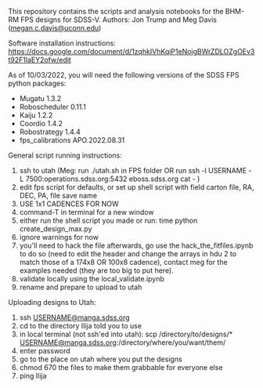 This repository contains the scripts and analysis notebooks for the BHM-RM FPS designs for SDSS-V. 
Authors: Jon Trump and Meg Davis (megan.c.davis@uconn.edu)

Software installation instructions: https://docs.google.com/document/d/1zqhkIVhKqiP1eNojgBWrZDLOZgOEv3t92F1laEY2ofw/edit

As of 10/03/2022, you will need the following versions of the SDSS FPS python packages:
-  Mugatu 1.3.2
-  Roboscheduler 0.11.1
-  Kaiju 1.2.2
-  Coordio 1.4.2
-  Robostrategy 1.4.4
-  fps_calibrations APO.2022.08.31

General script running instructions:
1. ssh to utah (Meg: run ./utah.sh in FPS folder OR run ssh -l USERNAME -L 7500:operations.sdss.org:5432 eboss.sdss.org cat - )
2. edit fps script for defaults, or set up shell script with field carton file, RA, DEC, PA, file save name
3. USE 1x1 CADENCES FOR NOW
4. command-T in terminal for a new window
5. either run the shell script you made or run: time python create_design_max.py
6. ignore warnings for now
7. you'll need to hack the file afterwards, go use the hack_the_fitfiles.ipynb to do so (need to edit the header and change the arrays in hdu 2 to match those of a 174x8 OR 100x8 cadence), contact meg for the examples needed (they are too big to put here).
8. validate locally using the local_validate.ipynb
9. rename and prepare to upload to utah


Uploading designs to Utah:
1. ssh USERNAME@manga.sdss.org
2. cd to the directory Ilija told you to use
3. in local terminal (not ssh'ed into utah): scp /directory/to/designs/* USERNAME@manga.sdss.org:/directory/where/you/want/them/
4. enter password
5. go to the place on utah where you put the designs
6. chmod 670 the files to make them grabbable for everyone else
7. ping Ilija




